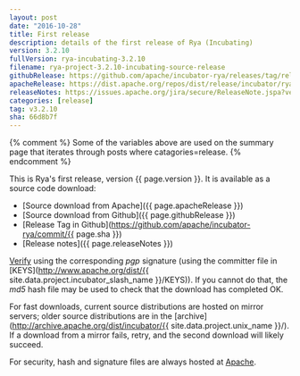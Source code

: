 ```yaml
---
layout: post
date: "2016-10-28"
title: First release
description: details of the first release of Rya (Incubating)
version: 3.2.10
fullVersion: rya-incubating-3.2.10
filename: rya-project-3.2.10-incubating-source-release
githubRelease: https://github.com/apache/incubator-rya/releases/tag/rel%2Frya-incubating-3.2.10
apacheRelease: https://dist.apache.org/repos/dist/release/incubator/rya/rya-incubating-3.2.10/
releaseNotes: https://issues.apache.org/jira/secure/ReleaseNote.jspa?version=12334209&styleName=Html&projectId=12319020
categories: [release]
tag: v3.2.10
sha: 66d8b7f
---
```

{% comment %}
Some of the variables above are used on the summary page that iterates through posts where catagories=release.
{% endcomment %}

This is Rya's first release, version {{ page.version }}.  It is available as a source code download:

- [Source download from Apache]({{ page.apacheRelease }})
- [Source download from Github]({{ page.githubRelease }})
- [Release Tag in Github](https://github.com/apache/incubator-rya/commit/{{ page.sha }})
- [Release notes]({{ page.releaseNotes }})

[Verify](http://www.apache.org/dyn/closer.cgi#verify)
using the corresponding *pgp* signature (using the committer file in
[KEYS](http://www.apache.org/dist/{{ site.data.project.incubator_slash_name }}/KEYS)).
If you cannot do that, the *md5* hash file may be used to check that the
download has completed OK.

For fast downloads, current source distributions are hosted on mirror servers;
older source distributions are in the
[archive](http://archive.apache.org/dist/incubator/{{ site.data.project.unix_name }}/).
If a download from a mirror fails, retry, and the second download will likely
succeed.

For security, hash and signature files are always hosted at
[Apache](https://www.apache.org/dist).
